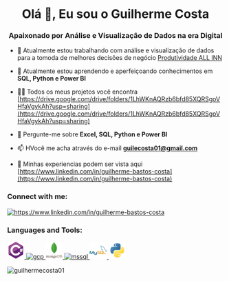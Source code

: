 <h1 align="center">Olá 👋, Eu sou o Guilherme Costa</h1>
<h3 align="center">Apaixonado por Análise e Visualização de Dados na era Digital</h3>

- 🔭 Atualmente estou trabalhando com análise e visualização de dados para a tomoda de melhores decisões de negócio [Produtividade ALL INN](https://drive.google.com/drive/folders/1LhWKnAQRzb6bfd85XQRSgoVHfaVgykAh?usp=sharing)

- 🌱 Atualmente estou aprendendo e aperfeiçoando conhecimentos em **SQL, Python e Power BI**

- 👨‍💻 Todos os meus projetos você encontra [https://drive.google.com/drive/folders/1LhWKnAQRzb6bfd85XQRSgoVHfaVgykAh?usp=sharing](https://drive.google.com/drive/folders/1LhWKnAQRzb6bfd85XQRSgoVHfaVgykAh?usp=sharing)

- 💬 Pergunte-me sobre **Excel, SQL, Python e Power BI**

- 📫 HVocê me acha através do e-mail **guilecosta01@gmail.com**

- 📄 Minhas experiencias podem ser vista aqui [https://www.linkedin.com/in/guilherme-bastos-costa](https://www.linkedin.com/in/guilherme-bastos-costa)

<h3 align="left">Connect with me:</h3>
<p align="left">
<a href="https://linkedin.com/in/https://www.linkedin.com/in/guilherme-bastos-costa" target="blank"><img align="center" src="https://raw.githubusercontent.com/rahuldkjain/github-profile-readme-generator/master/src/images/icons/Social/linked-in-alt.svg" alt="https://www.linkedin.com/in/guilherme-bastos-costa" height="30" width="40" /></a>
</p>

<h3 align="left">Languages and Tools:</h3>
<p align="left"> <a href="https://www.w3schools.com/cs/" target="_blank" rel="noreferrer"> <img src="https://raw.githubusercontent.com/devicons/devicon/master/icons/csharp/csharp-original.svg" alt="csharp" width="40" height="40"/> </a> <a href="https://cloud.google.com" target="_blank" rel="noreferrer"> <img src="https://www.vectorlogo.zone/logos/google_cloud/google_cloud-icon.svg" alt="gcp" width="40" height="40"/> </a> <a href="https://www.mongodb.com/" target="_blank" rel="noreferrer"> <img src="https://raw.githubusercontent.com/devicons/devicon/master/icons/mongodb/mongodb-original-wordmark.svg" alt="mongodb" width="40" height="40"/> </a> <a href="https://www.microsoft.com/en-us/sql-server" target="_blank" rel="noreferrer"> <img src="https://www.svgrepo.com/show/303229/microsoft-sql-server-logo.svg" alt="mssql" width="40" height="40"/> </a> <a href="https://www.mysql.com/" target="_blank" rel="noreferrer"> <img src="https://raw.githubusercontent.com/devicons/devicon/master/icons/mysql/mysql-original-wordmark.svg" alt="mysql" width="40" height="40"/> </a> <a href="https://www.python.org" target="_blank" rel="noreferrer"> <img src="https://raw.githubusercontent.com/devicons/devicon/master/icons/python/python-original.svg" alt="python" width="40" height="40"/> </a> </p>

<p><img align="center" src="https://github-readme-stats.vercel.app/api/top-langs?username=guilhermecosta01&show_icons=true&locale=en&layout=compact" alt="guilhermecosta01" /></p>

<!---
- 👋 Olá, I’m @GuilhermeCosta01
- 👀 I’m interested in ...
- 🌱 I’m currently learning ...
- 💞️ I’m looking to collaborate on ...
- 📫 How to reach me ...
- 😄 Pronouns: ...
- ⚡ Fun fact: ...


GuilhermeCosta01/GuilhermeCosta01 is a ✨ special ✨ repository because its `README.md` (this file) appears on your GitHub profile.
You can click the Preview link to take a look at your changes.
--->
